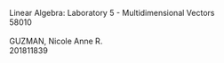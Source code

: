 Linear Algebra: Laboratory 5 - Multidimensional Vectors
<br> 58010
<br>
<br>GUZMAN, Nicole Anne R.
<br>201811839
